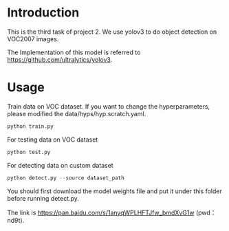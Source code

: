 # Introduction
This is the third task of project 2. We use yolov3 to do object detection on VOC2007 images. 

The Implementation of this model is referred to https://github.com/ultralytics/yolov3.

# Usage
Train data on VOC dataset. If you want to change the hyperparameters, please modified the data/hyps/hyp.scratch.yaml.
```python
python train.py
```
For testing data on VOC dataset
```python
python test.py
```
For detecting data on custom dataset
```python
python detect.py --source dataset_path
```
You should first download the model weights file and put it under this folder before running detect.py. 

The link is https://pan.baidu.com/s/1anyqWPLHFTJfw_bmdXvG1w (pwd：nd9t).
